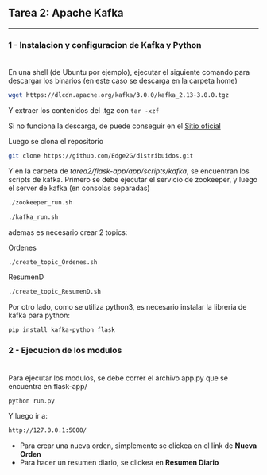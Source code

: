 ## Tarea 2: Apache Kafka
---

### 1 - Instalacion y configuracion de Kafka y Python<br><br>

En una shell (de Ubuntu por ejemplo), ejecutar el siguiente comando para descargar los binarios (en este caso se descarga en la carpeta home)

```sh
wget https://dlcdn.apache.org/kafka/3.0.0/kafka_2.13-3.0.0.tgz
```

Y extraer los contenidos del .tgz con ```tar -xzf```

Si no funciona la descarga, de puede conseguir en el [Sitio oficial](https://kafka.apache.org/downloads)


Luego se clona el repositorio
```sh
git clone https://github.com/Edge2G/distribuidos.git
```

Y en la carpeta de *tarea2/flask-app/app/scripts/kafka*, se encuentran los scripts de kafka. Primero se debe ejecutar el servicio de zookeeper, y luego el server de kafka (en consolas separadas)

```sh
./zookeeper_run.sh
```

```sh
./kafka_run.sh
```

ademas es necesario crear 2 topics:

Ordenes 
```sh
./create_topic_Ordenes.sh
```
ResumenD
```sh
./create_topic_ResumenD.sh
```

Por otro lado, como se utiliza python3, es necesario instalar la libreria de kafka para python:

```sh
pip install kafka-python flask
```

### 2 - Ejecucion de los modulos<br><br>

Para ejecutar los modulos, se debe correr el archivo app.py que se encuentra en flask-app/

```sh
python run.py
```

Y luego ir a:

```sh
http://127.0.0.1:5000/
```

- Para crear una nueva orden, simplemente se clickea en el link de **Nueva Orden**
- Para hacer un resumen diario, se clickea en **Resumen Diario**
